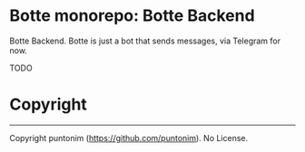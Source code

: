 **Botte monorepo: Botte Backend**
=================================

Botte Backend. Botte is just a bot that sends messages, via Telegram for now.


TODO


Copyright
=========

---

Copyright puntonim (https://github.com/puntonim). No License.
